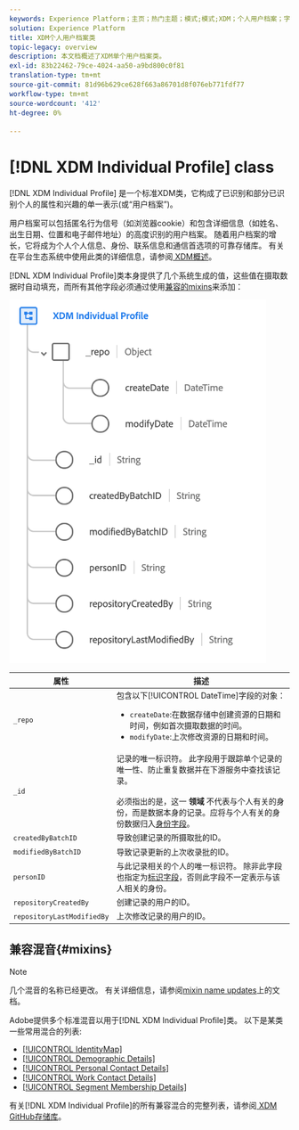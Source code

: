 ```yaml
---
keywords: Experience Platform；主页；热门主题；模式;模式;XDM；个人用户档案；字段；模式;模式；标识映射；标识映射；模式设计；映射；映射；合并模式;合并
solution: Experience Platform
title: XDM个人用户档案类
topic-legacy: overview
description: 本文档概述了XDM单个用户档案类。
exl-id: 83b22462-79ce-4024-aa50-a9bd800c0f81
translation-type: tm+mt
source-git-commit: 81d96b629ce628f663a86701d8f076eb771fdf77
workflow-type: tm+mt
source-wordcount: '412'
ht-degree: 0%

---
```


# [!DNL XDM Individual Profile] class

[!DNL XDM Individual Profile] 是一个标准XDM类，它构成了已识别和部分已识别个人的属性和兴趣的单一表示(或“用户档案”)。

用户档案可以包括匿名行为信号（如浏览器cookie）和包含详细信息（如姓名、出生日期、位置和电子邮件地址）的高度识别的用户档案。 随着用户档案的增长，它将成为个人个人信息、身份、联系信息和通信首选项的可靠存储库。 有关在平台生态系统中使用此类的详细信息，请参阅[ XDM概述](../home.md#data-behaviors)。

[!DNL XDM Individual Profile]类本身提供了几个系统生成的值，这些值在摄取数据时自动填充，而所有其他字段必须通过使用[兼容的mixins](#mixins)来添加：

![](../images/classes/individual-profile.png)

| 属性 | 描述 |
| --- | --- |
| `_repo` | 包含以下[!UICONTROL DateTime]字段的对象： <ul><li>`createDate`:在数据存储中创建资源的日期和时间，例如首次摄取数据的时间。</li><li>`modifyDate`:上次修改资源的日期和时间。</li></ul> |
| `_id` | 记录的唯一标识符。 此字段用于跟踪单个记录的唯一性、防止重复数据并在下游服务中查找该记录。<br><br>必须指出的是，这一 **领域** 不代表与个人有关的身份，而是数据本身的记录。应将与个人有关的身份数据归入[身份字段](../schema/composition.md#identity)。 |
| `createdByBatchID` | 导致创建记录的所摄取批的ID。 |
| `modifiedByBatchID` | 导致记录更新的上次收录批的ID。 |
| `personID` | 与此记录相关的个人的唯一标识符。 除非此字段也指定为[标识字段](../schema/composition.md#identity)，否则此字段不一定表示与该人相关的身份。 |
| `repositoryCreatedBy` | 创建记录的用户的ID。 |
| `repositoryLastModifiedBy` | 上次修改记录的用户的ID。 |

## 兼容混音{#mixins}

>[!NOTE]
>
>几个混音的名称已经更改。 有关详细信息，请参阅[mixin name updates](../mixins/name-updates.md)上的文档。

Adobe提供多个标准混音以用于[!DNL XDM Individual Profile]类。 以下是某类一些常用混合的列表:

* [[!UICONTROL IdentityMap]](../mixins/profile/identitymap.md)
* [[!UICONTROL Demographic Details]](../mixins/profile/person-details.md)
* [[!UICONTROL Personal Contact Details]](../mixins/profile/personal-details.md)
* [[!UICONTROL Work Contact Details]](../mixins/profile/work-details.md)
* [[!UICONTROL Segment Membership Details]](../mixins/profile/segmentation.md)

有关[!DNL XDM Individual Profile]的所有兼容混合的完整列表，请参阅[ XDM GitHub存储库](https://github.com/adobe/xdm/tree/master/components/mixins/profile)。